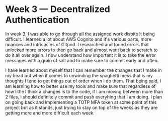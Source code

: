 # Week 3 — Decentralized Authentication

In week 3, I was able to go through all the assigned work dispite it being difficult. I learned a lot about AWS Cognito and it's various parts, more nuances and intricacies of Gitpod. I researched and found errors that unlocked more errors to then go back and almost went back to scratch to do it all over again. I now understand how important it is to take the error messages with a grain of salt and to make sure to commit early and often. 

I have learned about myself that I can remember the changes that I make in my head but when it comes to unwinding the spaghetti mess that is my thoughts I tend to get things out of order when I do them. That being said, I am learning how to better use my tools and make sure that regardless of how little I think a changes is to the code, if I am moving between more than 2 files, I should definitely commit and push everyhing that I am doing. I plan on going back and implementing a TOTP MFA token at some point of this project but as it stands, just trying to stay on top of the weeks as they are getting more and more difficult each week. 